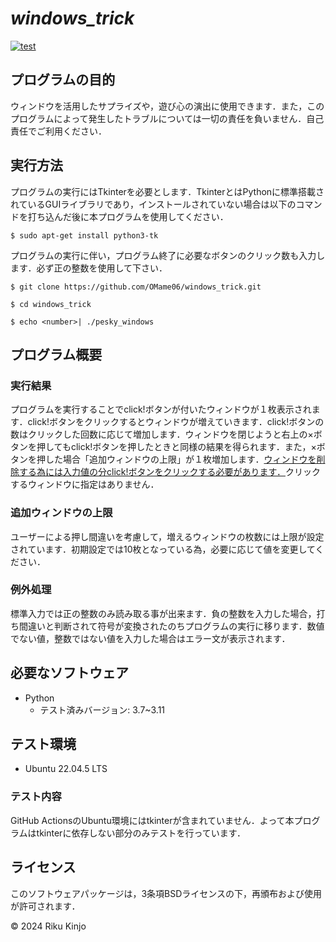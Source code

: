 # _windows_trick_
[![test](https://github.com/OMame06/windows_trick/actions/workflows/test.yml/badge.svg)](https://github.com/OMame06/windows_trick/actions/workflows/test.yml)

## プログラムの目的
ウィンドウを活用したサプライズや，遊び心の演出に使用できます．また，このプログラムによって発生したトラブルについては一切の責任を負いません．自己責任でご利用ください．

## 実行方法
プログラムの実行にはTkinterを必要とします．TkinterとはPythonに標準搭載されているGUIライブラリであり，インストールされていない場合は以下のコマンドを打ち込んだ後に本プログラムを使用してください．
```
$ sudo apt-get install python3-tk
```
プログラムの実行に伴い，プログラム終了に必要なボタンのクリック数も入力します．必ず正の整数を使用して下さい．
```
$ git clone https://github.com/OMame06/windows_trick.git
```
```
$ cd windows_trick
```
```
$ echo <number>| ./pesky_windows
```

## プログラム概要
### 実行結果
プログラムを実行することでclick!ボタンが付いたウィンドウが１枚表示されます．click!ボタンをクリックするとウィンドウが増えていきます．click!ボタンの数はクリックした回数に応じて増加します．ウィンドウを閉じようと右上の×ボタンを押してもclick!ボタンを押したときと同様の結果を得られます．また，×ボタンを押した場合「追加ウィンドウの上限」が１枚増加します．<ins>ウィンドウを削除する為には入力値の分click!ボタンをクリックする必要があります．</ins>クリックするウィンドウに指定はありません．
### 追加ウィンドウの上限
ユーザーによる押し間違いを考慮して，増えるウィンドウの枚数には上限が設定されています．初期設定では10枚となっている為，必要に応じて値を変更してください．
### 例外処理
標準入力では正の整数のみ読み取る事が出来ます．負の整数を入力した場合，打ち間違いと判断されて符号が変換されたのちプログラムの実行に移ります．数値でない値，整数ではない値を入力した場合はエラー文が表示されます．

## 必要なソフトウェア
- Python
  - テスト済みバージョン: 3.7~3.11

## テスト環境
- Ubuntu 22.04.5 LTS
### テスト内容
GitHub ActionsのUbuntu環境にはtkinterが含まれていません．よって本プログラムはtkinterに依存しない部分のみテストを行っています．
  
## ライセンス
このソフトウェアパッケージは，3条項BSDライセンスの下，再頒布および使用が許可されます．

© 2024 Riku Kinjo
